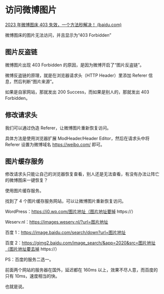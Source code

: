 # 访问微博图片

[2023 年微博图床 403 失效，一个方法秒解决！ (baidu.com)](https://baijiahao.baidu.com/s?id=1757266954850444819&wfr=spider&for=pc)

微博图床的图片无法访问，并且显示为“403 Forbidden”

## 图片反盗链

微博图片出现 403 Forbidden 的原因，是因为微博开启了“图片反盗链”。

微博反盗链的原理，就是在浏览器请求头（HTTP Header）里添加 Referer 信息，然后判断“图片来源”。

如果是自家网站，那就发出 200 Success，而如果是别人的，那就发出 403 Forbidden。



## 修改请求头

我们可以通过伪造 Referer，让微博图片重新恢复访问。

具体方法是使用浏览器扩展 ModHeader/Header Editor，然后在请求头中将 Referer 设置为微博域名 https://weibo.com/ 即可。



## 图片缓存服务

修改请求头只能让自己的浏览器恢复查看，别人还是无法查看，有没有办法让阵亡的微博图床一键恢复？

使用图片缓存服务。

找到了 4 个图片缓存服务网站，可以让微博图片重新恢复访问。

WordPress：https://i0.wp.com/图片地址（图片地址要掉 https://）

Weserv.nl：https://images.weserv.nl/?url=图片地址

百度 1：https://image.baidu.com/search/down?url=图片地址

百度 2：https://gimg2.baidu.com/image_search/&app=2020&src=图片地址（图片地址要去掉 https://）

PS：百度的服务二选一。

前面两个网站的服务器在国外，延迟都在 160ms 以上，效果不尽人意，而百度的只有 10ms，速度相当的快。

也就是说。